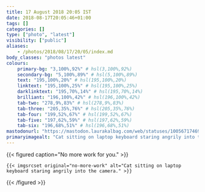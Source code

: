 ```yaml
---
title: 17 August 2018 20:05 IST
date: 2018-08-17T20:05:46+01:00
tags: []
categories: []
type: ["photo", "latest"]
visibility: ["public"]
aliases:
    - /photos/2018/08/17/20/05/index.md
body_classes: "photos latest"
colours:
    primary-bg: "3,100%,92%" # hsl(3,100%,92%)
    secondary-bg: "5,100%,89%" # hsl(5,100%,89%)
    text: "195,100%,20%" # hsl(195,100%,20%)
    linktext: "195,100%,25%" # hsl(195,100%,25%)
    darklinktext: "195,70%,14%" # hsl(195,70%,14%)
    brilliant: "196,100%,42%" # hsl(196,100%,42%)
    tab-two: "278,9%,83%" # hsl(278,9%,83%)
    tab-three: "205,35%,76%" # hsl(205,35%,76%)
    tab-four: "199,52%,67%" # hsl(199,52%,67%)
    tab-five: "197,62%,59%" # hsl(197,62%,59%)
    tab-six: "196,68%,51%" # hsl(196,68%,51%)
mastodonurl: "https://mastodon.laurakalbag.com/web/statuses/100567174692648743"
primaryimagealt: "Cat sitting on laptop keyboard staring angrily into the camera."
---
```


{{< figured caption="No more work for you." >}}

    {{< imgsrcset original="no-more-work" alt="Cat sitting on laptop keyboard staring angrily into the camera." >}}

{{< /figured >}}
